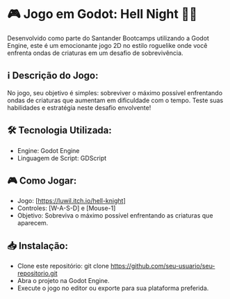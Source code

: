 # 🎮 Jogo em Godot: Hell Night 🧛‍♂️

Desenvolvido como parte do Santander Bootcamps utilizando a Godot Engine, este é um emocionante jogo 2D no estilo roguelike onde você enfrenta ondas de criaturas em um desafio de sobrevivência.

## ℹ️ Descrição do Jogo:
No jogo, seu objetivo é simples: sobreviver o máximo possível enfrentando ondas de criaturas que aumentam em dificuldade com o tempo. Teste suas habilidades e estratégia neste desafio envolvente!

## 🛠️ Tecnologia Utilizada:

- Engine: Godot Engine
- Linguagem de Script: GDScript

## 🎮 Como Jogar:

- Jogo: [https://luwil.itch.io/hell-knight]
- Controles: [W-A-S-D] e [Mouse-1]
- Objetivo: Sobreviva o máximo possível enfrentando as criaturas que aparecem.

## 📥 Instalação:

- Clone este repositório: git clone https://github.com/seu-usuario/seu-repositorio.git
- Abra o projeto na Godot Engine.
- Execute o jogo no editor ou exporte para sua plataforma preferida.
